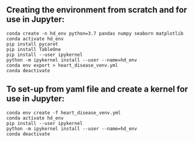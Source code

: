 ## Creating the environment from scratch and for use in Jupyter:

```
conda create -n hd_env python=3.7 pandas numpy seaborn matplotlib
conda activate hd_env
pip install pycaret
pip install TableOne
pip install --user ipykernel
python -m ipykernel install --user --name=hd_env
conda env export > heart_disease_venv.yml
conda deactivate
```

## To set-up from yaml file and create a kernel for use in Jupyter:

```
conda env create -f heart_disease_venv.yml
conda activate hd_env
pip install --user ipykernel
python -m ipykernel install --user --name=hd_env
conda deactivate
```
